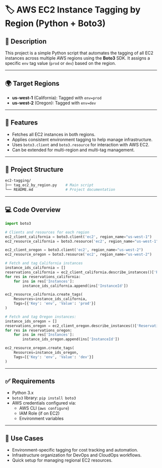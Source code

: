 # 🏷️ AWS EC2 Instance Tagging by Region (Python + Boto3)

## 📌 Description

This project is a simple Python script that automates the tagging of all EC2 instances across multiple AWS regions using the **Boto3** SDK. It assigns a specific `env` tag value (`prod` or `dev`) based on the region.

---

## 🌍 Target Regions

- **us-west-1** (California): Tagged with `env=prod`
- **us-west-2** (Oregon): Tagged with `env=dev`

---

## 🔧 Features

- Fetches all EC2 instances in both regions.
- Applies consistent environment tagging to help manage infrastructure.
- Uses `boto3.client` and `boto3.resource` for interaction with AWS EC2.
- Can be extended for multi-region and multi-tag management.

---

## 📁 Project Structure

```bash
ec2-tagging/
├── tag_ec2_by_region.py    # Main script
└── README.md               # Project documentation
```

---

## 💻 Code Overview

```python
import boto3

# Clients and resources for each region
ec2_client_california = boto3.client('ec2', region_name="us-west-1")
ec2_resource_california = boto3.resource('ec2', region_name="us-west-1")

ec2_client_oregon = boto3.client('ec2', region_name="us-west-2")
ec2_resource_oregon = boto3.resource('ec2', region_name="us-west-2")

# Fetch and tag California instances
instance_ids_california = []
reservations_california = ec2_client_california.describe_instances()['Reservations']
for res in reservations_california:
    for ins in res['Instances']:
        instance_ids_california.append(ins['InstanceId'])

ec2_resource_california.create_tags(
    Resources=instance_ids_california,
    Tags=[{'Key': 'env', 'Value': 'prod'}]
)

# Fetch and tag Oregon instances:
instance_ids_oregon = []
reservations_oregon = ec2_client_oregon.describe_instances()['Reservations']
for res in reservations_oregon:
    for ins in res['Instances']:
        instance_ids_oregon.append(ins['InstanceId'])

ec2_resource_oregon.create_tags(
    Resources=instance_ids_oregon,
    Tags=[{'Key': 'env', 'Value': 'dev'}]
)
```

---

## ✅ Requirements

- Python 3.x
- `boto3` library: `pip install boto3`
- AWS credentials configured via:
  - AWS CLI (`aws configure`)
  - IAM Role (if on EC2)
  - Environment variables

---

## 🚀 Use Cases

- Environment-specific tagging for cost tracking and automation.
- Infrastructure organization for DevOps and CloudOps workflows.
- Quick setup for managing regional EC2 resources.